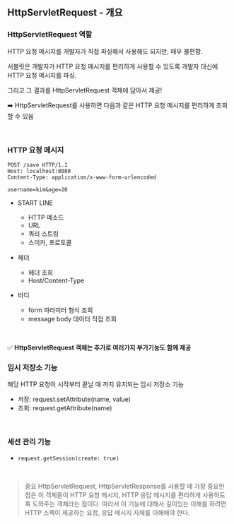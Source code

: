 ## HttpServletRequest - 개요

### HttpServletRequest 역할

HTTP 요청 메시지를 개발자가 직접 파싱해서 사용해도 되지만, 매우 불편함.

서블릿은 개발자가 HTTP 요청 메시지를 편리하게 사용할 수 있도록 개발자 대신에 HTTP 요청 메시지를 파싱.

그리고 그 결과를 HttpServletRequest 객체에 담아서 제공!

➡️ HttpServletRequest를 사용하면 다음과 같은 HTTP 요청 메시지를 편리하게 조회할 수 있음

<BR>

### HTTP 요청 메시지
```
POST /save HTTP/1.1
Host: localhost:8080
Content-Type: application/x-www-form-urlencoded

username=kim&age=20

```

- START LINE
    - HTTP 메소드
    - URL
    - 쿼리 스트링
    - 스미카, 프로토콜

- 헤더
    - 헤더 조회
    - Host/Content-Type

- 바디
    - form 파라미터 형식 조회
    - message body 데이터 직접 조회

<br>

✅ **HttpServletRequest 객체는 추가로 여러가지 부가기능도 함께 제공**

### 임시 저장소 기능

해당 HTTP 요청이 시작부터 끝날 때 까지 유지되는 임시 저장소 기능

- 저장: request.setAttribute(name, value)
- 조회: request.getAttribute(name)

<br>

### 세션 관리 기능

- `request.getSession(create: true)`

<br>

> 중요
> HttpServletRequest, HttpServletResponse를 사용할 때 가장 중요한 점은 이 객체들이 HTTP 요청
메시지, HTTP 응답 메시지를 편리하게 사용하도록 도와주는 객체라는 점이다. 따라서 이 기능에 대해서
깊이있는 이해를 하려면 HTTP 스펙이 제공하는 요청, 응답 메시지 자체를 이해해야 한다.
